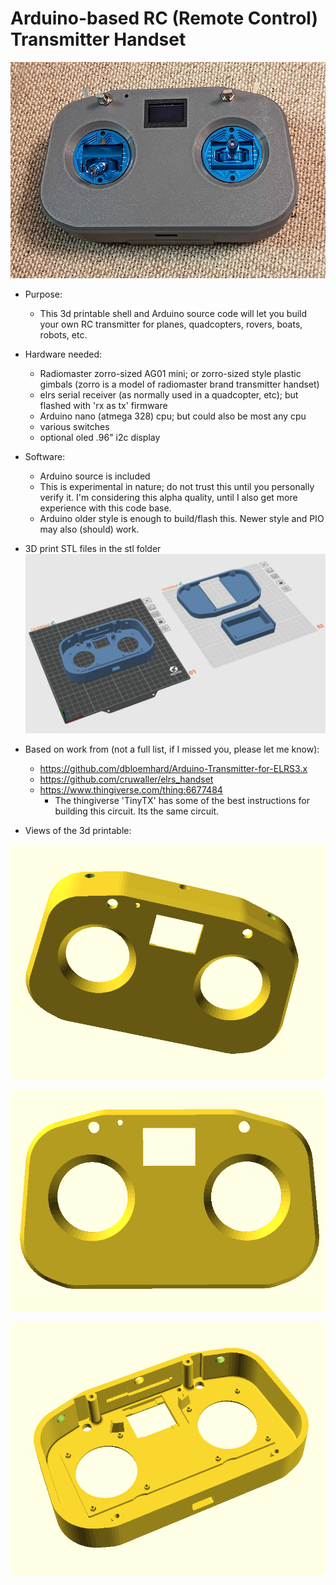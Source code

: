 # Arduino-based RC (Remote Control) Transmitter Handset

![handset](diy_elrs_handset.png)

* Purpose:
  - This 3d printable shell and Arduino source code will let you build your own RC transmitter for planes, quadcopters, rovers, boats, robots, etc.


* Hardware needed:
  - Radiomaster zorro-sized AG01 mini; or zorro-sized style plastic gimbals (zorro is a model of radiomaster brand transmitter handset)
  - elrs serial receiver (as normally used in a quadcopter, etc); but flashed with 'rx as tx' firmware
  - Arduino nano (atmega 328) cpu; but could also be most any cpu
  - various switches
  - optional oled .96" i2c display
  
* Software:
  - Arduino source is included
  - This is experimental in nature; do not trust this until you personally verify it.  I'm considering this alpha quality, until I also get more experience with this code base.
  - Arduino older style is enough to build/flash this.  Newer style and PIO may also (should) work.


* 3D print STL files in the stl folder
  ![3dprints](3d-printables.png)

* Based on work from (not a full list, if I missed you, please let me know):
  - https://github.com/dbloemhard/Arduino-Transmitter-for-ELRS3.x
  - https://github.com/cruwaller/elrs_handset
  - https://www.thingiverse.com/thing:6677484
      - The thingiverse 'TinyTX' has some of the best instructions for building this circuit.  Its the same circuit.

* Views of the 3d printable:
  
![modifiedtop](modified-top-stl.png)

![modifiedtop2](modified-top-stl-2.png)

![modifiedtop](modified-top-stl-3.png)
